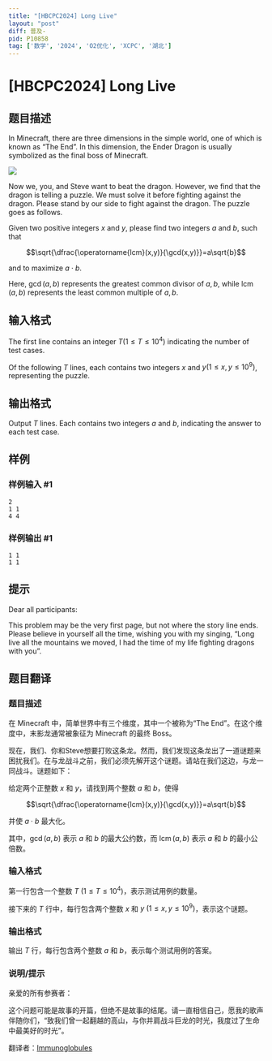 ```yaml
---
title: "[HBCPC2024] Long Live"
layout: "post"
diff: 普及-
pid: P10858
tag: ['数学', '2024', 'O2优化', 'XCPC', '湖北']
---
```

# [HBCPC2024] Long Live
## 题目描述

In Minecraft, there are three dimensions in the simple world, one of which is known as “The End”. In this dimension, the Ender Dragon is usually symbolized as the final boss of Minecraft.

![](https://cdn.luogu.com.cn/upload/image_hosting/hsvxefjr.png)

Now we, you, and Steve want to beat the dragon. However, we find that the dragon is telling a puzzle. We must solve it before fighting against the dragon. Please stand by our side to fight against the dragon. The puzzle goes as follows.

Given two positive integers $x$ and $y$, please find two integers $a$ and $b$, such that

$$\sqrt{\dfrac{\operatorname{lcm}(x,y)}{\gcd(x,y)}}=a\sqrt{b}$$

and to maximize $a \cdot b$.

Here, $\gcd(a, b)$ represents the greatest common divisor of $a, b$, while $\operatorname{lcm}(a, b)$ represents the least common multiple of $a, b$.
## 输入格式

The first line contains an integer $T (1 \leq T \leq 10^4)$ indicating the number of test cases.

Of the following $T$ lines, each contains two integers $x$ and $y (1 \leq x, y \leq 10^9)$, representing the puzzle.
## 输出格式

Output $T$ lines. Each contains two integers $a$ and $b$, indicating the answer to each test case.
## 样例

### 样例输入 #1
```
2
1 1
4 4
```
### 样例输出 #1
```
1 1
1 1
```
## 提示

Dear all participants:

This problem may be the very first page, but not where the story line ends. Please believe in yourself all the time, wishing you with my singing, “Long live all the mountains we moved, I had the time of my life fighting dragons with you”.
## 题目翻译

### 题目描述
在 Minecraft 中，简单世界中有三个维度，其中一个被称为“The End”。在这个维度中，末影龙通常被象征为 Minecraft 的最终 Boss。

现在，我们、你和Steve想要打败这条龙。然而，我们发现这条龙出了一道谜题来困扰我们。在与龙战斗之前，我们必须先解开这个谜题。请站在我们这边，与龙一同战斗。谜题如下：

给定两个正整数 $x$ 和 $y$，请找到两个整数 $a$ 和 $b$，使得

$$\sqrt{\dfrac{\operatorname{lcm}(x,y)}{\gcd(x,y)}}=a\sqrt{b}$$

并使 $a \cdot b$ 最大化。

其中，$\gcd(a, b)$ 表示 $a$ 和 $b$ 的最大公约数，而 $\operatorname{lcm}(a, b)$ 表示 $a$ 和 $b$ 的最小公倍数。

### 输入格式

第一行包含一个整数 $T \ (1 \leq T \leq 10^4)$，表示测试用例的数量。

接下来的 $T$ 行中，每行包含两个整数 $x$ 和 $y \ (1 \leq x, y \leq 10^9)$，表示这个谜题。

### 输出格式

输出 $T$ 行，每行包含两个整数 $a$ 和 $b$，表示每个测试用例的答案。

### 说明/提示
亲爱的所有参赛者：

这个问题可能是故事的开篇，但绝不是故事的结尾。请一直相信自己，愿我的歌声伴随你们，“致我们曾一起翻越的高山，与你并肩战斗巨龙的时光，我度过了生命中最美好的时光”。

翻译者：[Immunoglobules](https://www.luogu.com.cn/user/1066251)
